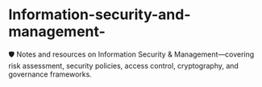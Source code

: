 # Information-security-and-management-
🛡️ Notes and resources on Information Security &amp; Management—covering risk assessment, security policies, access control, cryptography, and governance frameworks.
